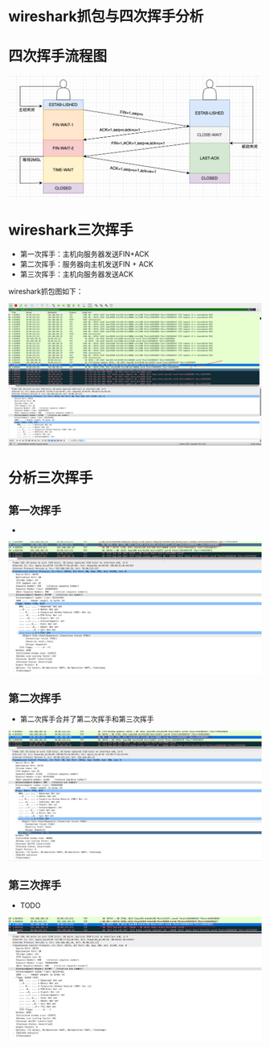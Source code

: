 # wireshark抓包与四次挥手分析

# 四次挥手流程图

![image-20220227161018901](images/image-20220227161018901.png)

# wireshark三次挥手

- 第一次挥手：主机向服务器发送FIN+ACK
- 第二次挥手：服务器向主机发送FIN + ACK
- 第三次挥手：主机向服务器发送ACK

wireshark抓包图如下：

![image-20220227164051338](images/image-20220227164051338.png)

# 分析三次挥手

## 第一次挥手

- 

![image-20220227170755651](images/image-20220227170755651.png)



## 第二次挥手

- 第二次挥手合并了第二次挥手和第三次挥手

![image-20220227170701810](images/image-20220227170701810.png)



## 第三次挥手

- TODO 

![image-20220227170732136](images/image-20220227170732136.png)



